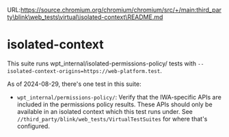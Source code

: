 URL:https://source.chromium.org/chromium/chromium/src/+/main:third_party\blink\web_tests\virtual\isolated-context\README.md
# isolated-context

This suite runs wpt_internal/isolated-permissions-policy/ tests with
`--isolated-context-origins=https://web-platform.test`.

As of 2024-08-29, there's one test in this suite:
  - `wpt_internal/permissions-policy/`: Verify that the IWA-specific
    APIs are included in the permissions policy results. These APIs
    should only be available in an isolated context which this test
    runs under. See `//third_party/blink/web_tests/VirtualTestSuites`
    for where that's configured.
